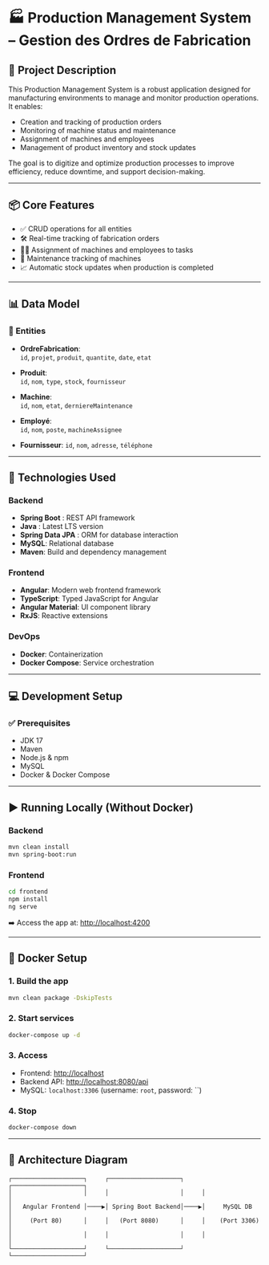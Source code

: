 
# 🏭 Production Management System – Gestion des Ordres de Fabrication

## 📘 Project Description

This Production Management System is a robust application designed for manufacturing environments to manage and monitor production operations. It enables:

- Creation and tracking of production orders  
- Monitoring of machine status and maintenance  
- Assignment of machines and employees  
- Management of product inventory and stock updates  

The goal is to digitize and optimize production processes to improve efficiency, reduce downtime, and support decision-making.

---

## 📦 Core Features

- ✅ CRUD operations for all entities
- 🛠️ Real-time tracking of fabrication orders
- 👨‍🔧 Assignment of machines and employees to tasks
- 🔧 Maintenance tracking of machines
- 📈 Automatic stock updates when production is completed

---

## 📊 Data Model

### 🧱 Entities

- **OrdreFabrication**:  
  `id`, `projet`, `produit`, `quantite`, `date`, `etat`

- **Produit**:  
  `id`, `nom`, `type`, `stock`, `fournisseur`

- **Machine**:  
  `id`, `nom`, `etat`, `derniereMaintenance`

- **Employé**:  
  `id`, `nom`, `poste`, `machineAssignee`

- **Fournisseur**:
  `id`, `nom`, `adresse`, `téléphone`

---

## 🧰 Technologies Used

### Backend
- **Spring Boot** : REST API framework
- **Java** : Latest LTS version
- **Spring Data JPA** : ORM for database interaction
- **MySQL**: Relational database
- **Maven**: Build and dependency management

### Frontend
- **Angular**: Modern web frontend framework
- **TypeScript**: Typed JavaScript for Angular
- **Angular Material**: UI component library
- **RxJS**: Reactive extensions

### DevOps
- **Docker**: Containerization
- **Docker Compose**: Service orchestration

---

## 💻 Development Setup

### ✅ Prerequisites

- JDK 17  
- Maven  
- Node.js & npm  
- MySQL  
- Docker & Docker Compose  

---

## ▶️ Running Locally (Without Docker)

### Backend
```bash
mvn clean install
mvn spring-boot:run
```

### Frontend
```bash
cd frontend
npm install
ng serve
```

➡️ Access the app at: [http://localhost:4200](http://localhost:4200)

---

## 🐳 Docker Setup

### 1. Build the app
```bash
mvn clean package -DskipTests
```

### 2. Start services
```bash
docker-compose up -d
```

### 3. Access
- Frontend: [http://localhost](http://localhost)
- Backend API: [http://localhost:8080/api](http://localhost:8080/api)
- MySQL: `localhost:3306` (username: `root`, password: ``)

### 4. Stop
```bash
docker-compose down
```

---

## 🧱 Architecture Diagram

```
┌────────────────────┐     ┌────────────────────┐     ┌────────────────────┐
│                    │     │                    │     │                    │
│   Angular Frontend │────▶│ Spring Boot Backend│────▶│     MySQL DB       │
│     (Port 80)      │     │   (Port 8080)      │     │    (Port 3306)     │
│                    │     │                    │     │                    │
└────────────────────┘     └────────────────────┘     └────────────────────┘
```
